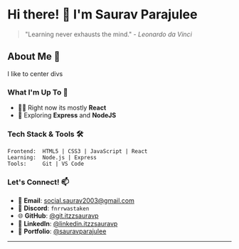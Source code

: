 # Hi there! 👋 I'm Saurav Parajulee

> "Learning never exhausts the mind." - *Leonardo da Vinci*

## About Me 💫
I like to center divs

### What I'm Up To 🚀
- 👨‍💻 Right now its mostly **React**
- 🌱 Exploring **Express** and **NodeJS**

### Tech Stack & Tools 🛠
```
Frontend:  HTML5 | CSS3 | JavaScript | React
Learning:  Node.js | Express
Tools:     Git | VS Code 
```

### Let's Connect! 📫
- 📧 **Email**: [social.saurav2003@gmail.com](mailto:social.saurav2003@gmail.com)
- 💬 **Discord**: `fnrrwastaken`
- 🌐 **GitHub**: [@git.itzzsauravp](https://github.com/itzzsauravp)
- 🔗 **LinkedIn**: [@linkedin.itzzsauravp](https://www.linkedin.com/in/itzzsauravp/)
- 👤 **Portfolio**: [@sauravparajulee](https://www.sauravparajulee.com.np/)

---
